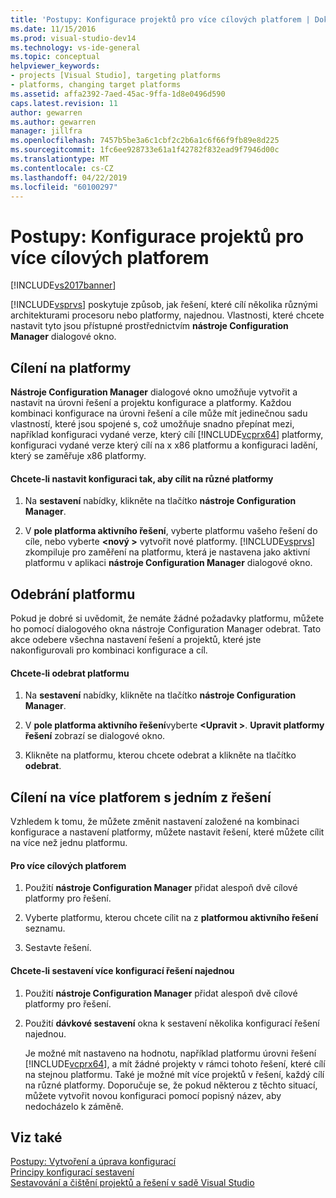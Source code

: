 ```yaml
---
title: 'Postupy: Konfigurace projektů pro více cílových platforem | Dokumentace Microsoftu'
ms.date: 11/15/2016
ms.prod: visual-studio-dev14
ms.technology: vs-ide-general
ms.topic: conceptual
helpviewer_keywords:
- projects [Visual Studio], targeting platforms
- platforms, changing target platforms
ms.assetid: affa2392-7aed-45ac-9ffa-1d8e0496d590
caps.latest.revision: 11
author: gewarren
ms.author: gewarren
manager: jillfra
ms.openlocfilehash: 7457b5be3a6c1cbf2c2b6a1c6f66f9fb89e8d225
ms.sourcegitcommit: 1fc6ee928733e61a1f42782f832ead9f7946d00c
ms.translationtype: MT
ms.contentlocale: cs-CZ
ms.lasthandoff: 04/22/2019
ms.locfileid: "60100297"
---
```

# <a name="how-to-configure-projects-to-target-multiple-platforms"></a>Postupy: Konfigurace projektů pro více cílových platforem
[!INCLUDE[vs2017banner](../includes/vs2017banner.md)]

[!INCLUDE[vsprvs](../includes/vsprvs-md.md)] poskytuje způsob, jak řešení, které cílí několika různými architekturami procesoru nebo platformy, najednou. Vlastnosti, které chcete nastavit tyto jsou přístupné prostřednictvím **nástroje Configuration Manager** dialogové okno.  
  
## <a name="targeting-a-platform"></a>Cílení na platformy  
 **Nástroje Configuration Manager** dialogové okno umožňuje vytvořit a nastavit na úrovni řešení a projektu konfigurace a platformy. Každou kombinaci konfigurace na úrovni řešení a cíle může mít jedinečnou sadu vlastností, které jsou spojené s, což umožňuje snadno přepínat mezi, například konfiguraci vydané verze, který cílí [!INCLUDE[vcprx64](../includes/vcprx64-md.md)] platformy, konfiguraci vydané verze který cílí na x x86 platformu a konfiguraci ladění, který se zaměřuje x86 platformy.  
  
#### <a name="to-set-your-configuration-to-target-a-different-platform"></a>Chcete-li nastavit konfiguraci tak, aby cílit na různé platformy  
  
1. Na **sestavení** nabídky, klikněte na tlačítko **nástroje Configuration Manager**.  
  
2. V **pole platforma aktivního řešení**, vyberte platformu vašeho řešení do cíle, nebo vyberte  **\<nový >** vytvořit nové platformy. [!INCLUDE[vsprvs](../includes/vsprvs-md.md)] zkompiluje pro zaměření na platformu, která je nastavena jako aktivní platformu v aplikaci **nástroje Configuration Manager** dialogové okno.  
  
## <a name="removing-a-platform"></a>Odebrání platformu  
 Pokud je dobré si uvědomit, že nemáte žádné požadavky platformu, můžete ho pomocí dialogového okna nástroje Configuration Manager odebrat. Tato akce odebere všechna nastavení řešení a projektů, které jste nakonfigurovali pro kombinaci konfigurace a cíl.  
  
#### <a name="to-remove-a-platform"></a>Chcete-li odebrat platformu  
  
1. Na **sestavení** nabídky, klikněte na tlačítko **nástroje Configuration Manager**.  
  
2. V **pole platforma aktivního řešení**vyberte  **\<Upravit >**. **Upravit platformy řešení** zobrazí se dialogové okno.  
  
3. Klikněte na platformu, kterou chcete odebrat a klikněte na tlačítko **odebrat**.  
  
## <a name="targeting-multiple-platforms-with-one-solution"></a>Cílení na více platforem s jedním z řešení  
 Vzhledem k tomu, že můžete změnit nastavení založené na kombinaci konfigurace a nastavení platformy, můžete nastavit řešení, které můžete cílit na více než jednu platformu.  
  
#### <a name="to-target-multiple-platforms"></a>Pro více cílových platforem  
  
1. Použití **nástroje Configuration Manager** přidat alespoň dvě cílové platformy pro řešení.  
  
2. Vyberte platformu, kterou chcete cílit na z **platformou aktivního řešení** seznamu.  
  
3. Sestavte řešení.  
  
#### <a name="to-build-multiple-solution-configurations-at-once"></a>Chcete-li sestavení více konfigurací řešení najednou  
  
1. Použití **nástroje Configuration Manager** přidat alespoň dvě cílové platformy pro řešení.  
  
2. Použití **dávkové sestavení** okna k sestavení několika konfigurací řešení najednou.  
  
   Je možné mít nastaveno na hodnotu, například platformu úrovni řešení [!INCLUDE[vcprx64](../includes/vcprx64-md.md)], a mít žádné projekty v rámci tohoto řešení, které cílí na stejnou platformu. Také je možné mít více projektů v řešení, každý cílí na různé platformy. Doporučuje se, že pokud některou z těchto situací, můžete vytvořit novou konfiguraci pomocí popisný název, aby nedocházelo k záměně.  
  
## <a name="see-also"></a>Viz také  
 [Postupy: Vytvoření a úprava konfigurací](../ide/how-to-create-and-edit-configurations.md)   
 [Principy konfigurací sestavení](../ide/understanding-build-configurations.md)   
 [Sestavování a čištění projektů a řešení v sadě Visual Studio](../ide/building-and-cleaning-projects-and-solutions-in-visual-studio.md)
